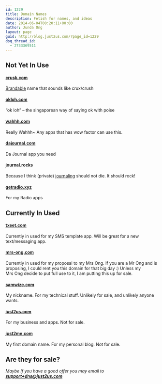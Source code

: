 ```yaml
---
id: 1229
title: Domain Names
description: Fetish for names, and ideas
date: 2014-06-04T00:20:11+00:00
author: Junda Ong
layout: page
guid: http://blog.just2us.com/?page_id=1229
dsq_thread_id:
  - 2733369511
---
```


## Not Yet In Use

#### <a href="http://crusk.com" onclick="__gaTracker('send', 'event', 'outbound-article', 'http://crusk.com', 'crusk.com');">crusk.com</a>

<a href="http://www.brandbucket.com/crusk/" onclick="__gaTracker('send', 'event', 'outbound-article', 'http://www.brandbucket.com/crusk/', 'Brandable');" target="_blank">Brandable</a> name that sounds like crux/crush


#### <a href="http://okloh.com" onclick="__gaTracker('send', 'event', 'outbound-article', 'http://okloh.com', 'okloh.com');">okloh.com</a>

&#8220;ok loh&#8221; &#8211; the singaporean way of saying ok with poise


#### <a href="http://wahhh.com" onclick="__gaTracker('send', 'event', 'outbound-article', 'http://wahhh.com', 'wahhh.com');">wahhh.com</a>

Really Wahhh~ Any apps that has wow factor can use this.


#### <a href="http://dajournal.com" onclick="__gaTracker('send', 'event', 'outbound-article', 'http://dajournal.com', 'dajournal.com');">dajournal.com</a>

Da Journal app you need

#### <a href="http://journal.rocks" onclick="__gaTracker('send', 'event', 'outbound-article', 'http://journal.rocks', 'journal.rocks');">journal.rocks</a>

Because I think (private) <a href="http://jade2us.com" onclick="__gaTracker('send', 'event', 'outbound-article', 'http://jade2us.com', 'journaling');">journaling</a> should not die. It should rock!

#### <a href="http://getradio.xyz" onclick="__gaTracker('send', 'event', 'outbound-article', 'http://getradio.xyz', 'getradio.xyz');">getradio.xyz</a>

For my Radio apps


## Currently In Used

#### <a href="http://txeet.com" onclick="__gaTracker('send', 'event', 'outbound-article', 'http://txeet.com', 'txeet.com');">txeet.com</a>

Currently in used for my SMS template app. Will be great for a new text/messaging app.

#### <a href="http://mrs-ong.com" onclick="__gaTracker('send', 'event', 'outbound-article', 'http://mrs-ong.com', 'mrs-ong.com');">mrs-ong.com</a>

Currently in used for my proposal to my Mrs Ong. If you are a Mr Ong and is proposing, I could rent you this domain for that big day :) Unless my Mrs Ong decide to put full use to it, I am putting this up for sale.

#### <a href="http://samwize.com" onclick="__gaTracker('send', 'event', 'outbound-article', 'http://samwize.com', 'samwize.com');">samwize.com</a>

My nickname. For my technical stuff. Unlikely for sale, and unlikely anyone wants.

#### <a href="http://just2us.com" onclick="__gaTracker('send', 'event', 'outbound-article', 'http://just2us.com', 'just2us.com');">just2us.com</a>

For my business and apps. Not for sale.

#### <a href="http://just2me.com" onclick="__gaTracker('send', 'event', 'outbound-article', 'http://just2me.com', 'just2me.com');">just2me.com</a>

My first domain name. For my personal blog. Not for sale.


## Are they for sale?

_Maybe_
_If you have a good offer_
_you may email to **support+dns@just2us.com**_

